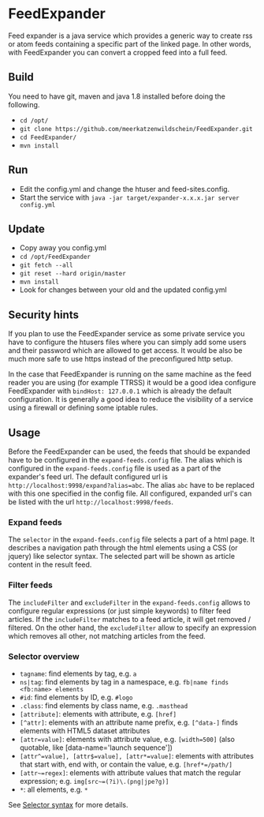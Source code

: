 # FeedExpander
Feed expander is a java service which provides a generic way to create rss or atom feeds containing a specific part of the linked page. In other words, with FeedExpander you can convert a cropped feed into a full feed.  

## Build
You need to have git, maven and java 1.8 installed before doing the following.
  * `cd /opt/`
  * `git clone https://github.com/meerkatzenwildschein/FeedExpander.git` 
  * `cd FeedExpander/` 
  * `mvn install` 

## Run
 * Edit the config.yml and change the htuser and feed-sites.config. 
 * Start the service with `java -jar target/expander-x.x.x.jar server config.yml`
 
## Update
  * Copy away you config.yml
  * `cd /opt/FeedExpander`
  * `git fetch --all`
  * `git reset --hard origin/master`
  * `mvn install`
  * Look for changes between your old and the updated config.yml

## Security hints
  If you plan to use the FeedExpander service as some private service you have to configure the htusers files where you can simply add some users and their password which are allowed to get access. It would be also be much more safe to use https instead of the preconfigured http setup.
  
  In the case that FeedExpander is running on the same machine as the feed reader you are using (for example TTRSS) it would be a good idea configure FeedExpander with `bindHost: 127.0.0.1` which is already the default configuration. 
It is generally a good idea to reduce the visibility of a service using a firewall or defining some iptable rules.  
  
## Usage
  Before the FeedExpander can be used, the feeds that should be expanded have to be configured in the `expand-feeds.config` file. The alias which is configured in the `expand-feeds.config` file is used as a part of the expander's feed url. The default configured url is `http://localhost:9998/expand?alias=abc`. The alias `abc` have to be replaced with this one specified in the config file. All configured, expanded url's can be listed with the url `http://localhost:9998/feeds`.
  
### Expand feeds 
  The `selector` in the `expand-feeds.config` file selects a part of a html page. It describes a navigation path through the html elements using a CSS (or jquery) like selector syntax. The selected part will be shown as article content in the result feed.
  
### Filter feeds
  The `includeFilter` and `excludeFilter` in the `expand-feeds.config` allows to configure regular expressions (or just simple keywords) to filter feed articles. If the `includeFilter` matches to a feed article, it will get removed / filtered. On the other hand, the `excludeFilter` allow to specify an expression which removes all other, not matching articles from the feed.
  
### Selector overview
  - `tagname`: find elements by tag, e.g. `a`
  - `ns|tag`: find elements by tag in a namespace, e.g. `fb|name finds <fb:name> elements`
  - `#id`: find elements by ID, e.g. `#logo`
  - `.class`: find elements by class name, e.g. `.masthead`
  - `[attribute]`: elements with attribute, e.g. `[href]`
  - `[^attr]`: elements with an attribute name prefix, e.g. `[^data-]` finds elements with HTML5 dataset attributes
  - `[attr=value]`: elements with attribute value, e.g. `[width=500]` (also quotable, like [data-name='launch sequence'])
  - `[attr^=value], [attr$=value], [attr*=value]`: elements with attributes that start with, end with, or contain the value, e.g. `[href*=/path/]`
  - `[attr~=regex]`: elements with attribute values that match the regular expression; e.g. `img[src~=(?i)\.(png|jpe?g)]`
  - `*`: all elements, e.g. `*`
  
  See [Selector syntax](https://jsoup.org/apidocs/org/jsoup/select/Selector.html) for more details.
